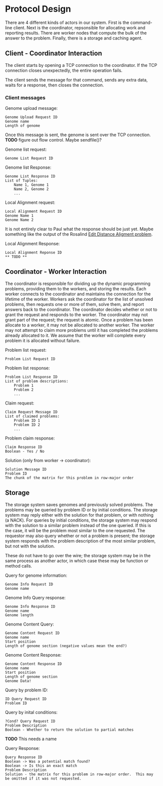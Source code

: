 Protocol Design
==============

There are 4 different kinds of actors in our system.
First is the command-line client.
Next is the coordinator, repsonsible for allocating work and reporting results.
There are worker nodes that compute the bulk of the answer to the problem.
Finally, there is a storage and caching agent.

Client - Coordinator Interaction
--------------------------------

The client starts by opening a TCP connection to the coordinator.
If the TCP connection closes unexpectedly, the entire operation fails.

The client sends the message for that command, sends any extra data, waits for a response, then closes the connection.

### Client messages

Genome upload message:

    Genome Upload Request ID
    Genome name
    Length of genome
Once this message is sent, the genome is sent over the TCP connection.
**TODO** figure out flow control.  Maybe sendfile()?

Genome list request:

    Genome List Request ID

Genome list Response:

    Genome List Response ID
    List of Tuples:
        Name 1, Genome 1
        Name 2, Genome 2
        ...

Local Alignment request:

    Local Alignment Request ID
    Genome Name 1
    Genome Name 2

It is not entirely clear to Paul what the response should be just yet.
Maybe something like the output of the Rosalind [Edit Distance Aligment problem](http://rosalind.info/problems/edta/).

Local Alignment Response:

    Local Alignment Reponse ID
    ** TODO **
    

Coordinator - Worker Interaction
--------------------------------
The coordinator is responsible for dividing up the dynamic programming problems, providing them to the workers, and storing the results.
Each worker connects to the coordinator and maintains the connection for the lifetime of the worker.
Workers ask the coordinator for the list of unsolved problems, then requests one or more of them, solve them, and report answers back to the coordinator.
The coordinator decides whether or not to grant the request and responds to the worker.
The coordinator may not grant part of the request; the request is atomic.
Once a problem has been allocate to a worker, it may not be allocated to another worker.
The worker may not attempt to claim more problems until it has completed the problems already allocated to it.
We assume that the worker will complete every problem it is allocated without failure.

Problem list request:

    Problem List Request ID

Problem list response:

    Problem List Response ID
    List of problem descriptions:
        Problem 1
        Problem 2
        ...

Claim request:

    Claim Request Message ID
    List of claimed problems:
        Problem ID 1
        Problem ID 2
        ...

Problem claim response:

    Claim Response ID
    Boolean - Yes / No

Solution (only from worker -> coordinator):

    Solution Message ID
    Problem ID
    The chunk of the matrix for this problem in row-major order

Storage
-------
The storage system saves genomes and previously solved problems.
The problems may be queried by problem ID or by initial conditions.
The storage system may reply either with the solution for that problem, or with nothing (a NACK).
For queries by initial conditions, the storage system may respond with the solution to a similar problem instead of the one queried.
If this is the case, it will be the problem most similar to the one requested.
The requestor may also query whether or not a problem is present; the storage system responds with the problem description of the most similar problem, but  not with the solution.

These do not have to go over the wire; the storage system may be in the same process as another actor, in which case these may be function or method calls.

Query for genome information:

    Genome Info Request ID
    Genome name

Genome Info Query response:

    Genome Info Response ID
    Genome name
    Genome length

Genome Content Query:

    Genome Content Request ID
    Genome name
    Start position
    Length of genome section (negative values mean the end?)

Genome Content Response:

    Genome Content Response ID
    Genome name
    Start position
    Length of genome section
    Genome Data!

Query by problem ID:

    ID Query Request ID
    Problem ID

Query by inital conditions:

    ?Cond? Query Request ID
    Problem Description
    Boolean - Whether to return the solution to partial matches
**TODO** This needs a name

Query Response:

    Query Response ID
    Boolean -> Was a potential match found?
    Boolean -> Is this an exact match
    Problem Description
    Solution - the matrix for this problem in row-major order.  This may be omitted if it was not requested.
